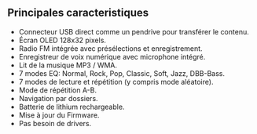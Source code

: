 ## Principales caracteristiques

* Connecteur USB direct comme un pendrive pour transférer le contenu.
* Écran OLED 128x32 pixels.
* Radio FM intégrée avec présélections et enregistrement.
* Enregistreur de voix numérique avec microphone intégré.
* Lit de la musique MP3 / WMA.
* 7 modes EQ: Normal, Rock, Pop, Classic, Soft, Jazz, DBB-Bass.
* 7 modes de lecture et répétition (y compris mode aléatoire).
* Mode de répétition A-B.
* Navigation par dossiers.
* Batterie de lithium rechargeable.
* Mise à jour du Firmware.
* Pas besoin de drivers.
